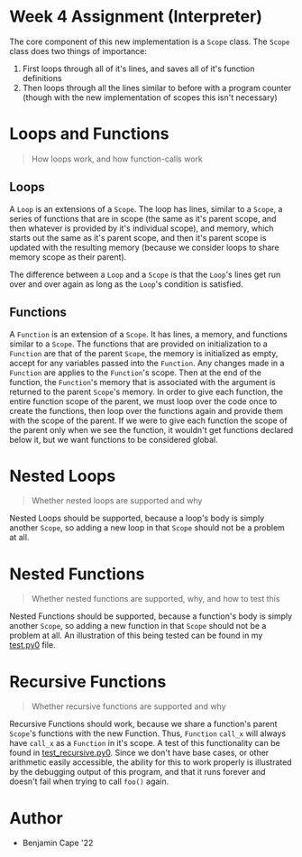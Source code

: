 # Week 4 Assignment (Interpreter)

The core component of this new implementation is a `Scope` class. The `Scope` class does two things of importance:

1. First loops through all of it's lines, and saves all of it's function definitions
2. Then loops through all the lines similar to before with a program counter (though with the new implementation of scopes this isn't necessary)

# Loops and Functions

> How loops work, and how function-calls work

## Loops

A `Loop` is an extensions of a `Scope`. The loop has lines, similar to a `Scope`, a series of functions that are in scope (the same as it's parent scope, and then whatever is provided by it's individual scope), and memory, which starts out the same as it's parent scope, and then it's parent scope is updated with the resulting memory (because we consider loops to share memory scope as their parent).

The difference between a `Loop` and a `Scope` is that the `Loop`'s lines get run over and over again as long as the `Loop`'s condition is satisfied.

## Functions

A `Function` is an extension of a `Scope`. It has lines, a memory, and functions similar to a `Scope`. The functions that are provided on initialization to a `Function` are that of the parent `Scope`, the memory is initialized as empty, accept for any variables passed into the `Function`. Any changes made in a `Function` are applies to the `Function`'s scope. Then at the end of the function, the `Function`'s memory that is associated with the argument is returned to the parent `Scope`'s memory. In order to give each function, the entire function scope of the parent, we must loop over the code once to create the functions, then loop over the functions again and provide them with the scope of the parent. If we were to give each function the scope of the parent only when we see the function, it wouldn't get functions declared below it, but we want functions to be considered global.

# Nested Loops

> Whether nested loops are supported and why

Nested Loops should be supported, because a loop's body is simply another `Scope`, so adding a new loop in that `Scope` should not be a problem at all.

# Nested Functions

> Whether nested functions are supported, why, and how to test this

Nested Functions should be supported, because a function's body is simply another `Scope`, so adding a new function in that `Scope` should not be a problem at all. An illustration of this being tested can be found in my [test.py0](./test.py0) file.

# Recursive Functions

> Whether recursive functions are supported and why

Recursive Functions should work, because we share a function's parent `Scope`'s functions with the new Function. Thus, `Function` `call_x` will always have `call_x` as a `Function` in it's scope. A test of this functionality can be found in [test_recursive.py0](./test_recursive.py0). Since we don't have base cases, or other arithmetic easily accessible, the ability for this to work properly is illustrated by the debugging output of this program, and that it runs forever and doesn't fail when trying to call `foo()` again.

# Author

- Benjamin Cape '22
